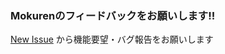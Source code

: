 ### Mokurenのフィードバックをお願いします!!

[New Issue](https://github.com/tinp-lab/Mokuren-feedback/issues/new/choose) から機能要望・バグ報告をお願いします
